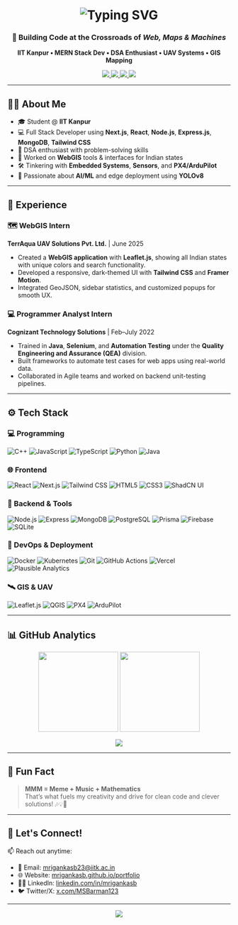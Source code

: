 <!-- Mriganka Shekhar Barman GitHub README -->

<!-- Animated Name Header -->
<h1 align="center">
  <img src="https://readme-typing-svg.demolab.com?font=Fira+Code&size=30&pause=1000&center=true&vCenter=true&width=700&lines=Hi+%F0%9F%91%8B%2C+I'm+Mriganka+Shekhar+Barman;Full-stack+Dev+%7C+C%2B%2B+%7C+WebGIS+%7C+Embedded+Systems;Welcome+to+my+GitHub+Universe!+%F0%9F%9A%80" alt="Typing SVG" />
</h1>

<!-- Catchy Tagline -->
<h3 align="center">🚀 Building Code at the Crossroads of <i>Web, Maps & Machines</i></h3>

<p align="center">
  <strong>
    IIT Kanpur • MERN Stack Dev • DSA Enthusiast • UAV Systems • GIS Mapping
  </strong>
</p>

<!-- Social and Portfolio Badges -->
<p align="center">
  <a href="https://mrigankasb.github.io/portfolio/" target="_blank">
    <img src="https://img.shields.io/badge/🌐 Portfolio-222222?style=for-the-badge&logo=githubpages&logoColor=white" />
  </a>
  <a href="https://www.linkedin.com/in/mrigankasb/" target="_blank">
    <img src="https://img.shields.io/badge/LinkedIn-0077B5?style=for-the-badge&logo=linkedin&logoColor=white" />
  </a>
  <a href="https://x.com/MSBarman123" target="_blank">
    <img src="https://img.shields.io/badge/X-000000?style=for-the-badge&logo=twitter&logoColor=white" />
  </a>
  <a href="mailto:mrigankasb23@iitk.ac.in">
    <img src="https://img.shields.io/badge/Email-D14836?style=for-the-badge&logo=gmail&logoColor=white" />
  </a>
</p>

---

## 👨‍💻 About Me

- 🎓 Student @ **IIT Kanpur**
- 💻 Full Stack Developer using **Next.js**, **React**, **Node.js**, **Express.js**, **MongoDB**, **Tailwind CSS** 
- 🧠 DSA enthusiast with problem-solving skills
- 📍 Worked on **WebGIS** tools & interfaces for Indian states
- 🛠️ Tinkering with **Embedded Systems**, **Sensors**, and **PX4/ArduPilot**
- 🤖 Passionate about **AI/ML** and edge deployment using **YOLOv8**

---

## 💼 Experience

<!---
### 🧪 Embedded Systems & UAV Intern — *Selection Task Phase*
**TerrAqua UAV Solutions Pvt. Ltd.** | Apr–May 2025  
- Designed and simulated a real-time **altitude estimation system** in C++.
- Built fault-tolerant logic for sensor failures with data filtering and sanity checks.
- Prepared for integration with **PX4**, **ArduPilot**, and **MAVLink**-based UAV stacks.
-->

### 🗺️ WebGIS Intern  
**TerrAqua UAV Solutions Pvt. Ltd.** | June 2025  
- Created a **WebGIS application** with **Leaflet.js**, showing all Indian states with unique colors and search functionality.
- Developed a responsive, dark-themed UI with **Tailwind CSS** and **Framer Motion**.
- Integrated GeoJSON, sidebar statistics, and customized popups for smooth UX.

### 💻 Programmer Analyst Intern  
**Cognizant Technology Solutions** | Feb–July 2022  
- Trained in **Java**, **Selenium**, and **Automation Testing** under the **Quality Engineering and Assurance (QEA)** division.
- Built frameworks to automate test cases for web apps using real-world data.
- Collaborated in Agile teams and worked on backend unit-testing pipelines.

---

## ⚙️ Tech Stack

### 💻 Programming
![C++](https://img.shields.io/badge/C++-00599C?style=flat&logo=c%2B%2B&logoColor=white)
![JavaScript](https://img.shields.io/badge/JavaScript-F7DF1E?style=flat&logo=javascript&logoColor=black)
![TypeScript](https://img.shields.io/badge/TypeScript-3178C6?style=flat&logo=typescript&logoColor=white)
![Python](https://img.shields.io/badge/Python-3776AB?style=flat&logo=python&logoColor=white)
![Java](https://img.shields.io/badge/Java-ED8B00?style=flat&logo=java&logoColor=white)

### 🌐 Frontend
![React](https://img.shields.io/badge/React-20232A?style=flat&logo=react)
![Next.js](https://img.shields.io/badge/Next.js-000000?style=flat&logo=next.js)
![Tailwind CSS](https://img.shields.io/badge/TailwindCSS-38B2AC?style=flat&logo=tailwind-css&logoColor=white)
![HTML5](https://img.shields.io/badge/HTML5-E34F26?style=flat&logo=html5&logoColor=white)
![CSS3](https://img.shields.io/badge/CSS3-1572B6?style=flat&logo=css3&logoColor=white)
![ShadCN UI](https://img.shields.io/badge/ShadCN_UI-black?style=flat)

### 🔧 Backend & Tools
![Node.js](https://img.shields.io/badge/Node.js-339933?style=flat&logo=node.js&logoColor=white)
![Express](https://img.shields.io/badge/Express.js-000000?style=flat&logo=express&logoColor=white)
![MongoDB](https://img.shields.io/badge/MongoDB-4EA94B?style=flat&logo=mongodb&logoColor=white)
![PostgreSQL](https://img.shields.io/badge/PostgreSQL-336791?style=flat&logo=postgresql&logoColor=white)
![Prisma](https://img.shields.io/badge/Prisma-3982CE?style=flat&logo=prisma&logoColor=white)
![Firebase](https://img.shields.io/badge/Firebase-FFCA28?style=flat&logo=firebase&logoColor=black)
![SQLite](https://img.shields.io/badge/SQLite-003B57?style=flat&logo=sqlite&logoColor=white)

### 🚀 DevOps & Deployment
![Docker](https://img.shields.io/badge/Docker-2496ED?style=flat&logo=docker&logoColor=white)
![Kubernetes](https://img.shields.io/badge/Kubernetes-326CE5?style=flat&logo=kubernetes&logoColor=white)
![Git](https://img.shields.io/badge/Git-F05032?style=flat&logo=git&logoColor=white)
![GitHub Actions](https://img.shields.io/badge/GitHub_Actions-2088FF?style=flat&logo=github-actions&logoColor=white)
![Vercel](https://img.shields.io/badge/Vercel-000000?style=flat&logo=vercel&logoColor=white)
![Plausible Analytics](https://img.shields.io/badge/Plausible-5850EC?style=flat&logo=plausibleanalytics&logoColor=white)

### 🛰️ GIS & UAV
![Leaflet.js](https://img.shields.io/badge/Leaflet-199900?style=flat&logo=leaflet&logoColor=white)
![QGIS](https://img.shields.io/badge/QGIS-589632?style=flat&logo=qgis&logoColor=white)
![PX4](https://img.shields.io/badge/PX4-000000?style=flat&logo=px4&logoColor=white)
![ArduPilot](https://img.shields.io/badge/ArduPilot-FFB300?style=flat)

---

## 📊 GitHub Analytics

<p align="center">
  <img src="https://github-readme-stats.vercel.app/api?username=MrigankaSB&show_icons=true&theme=radical&hide_border=true" height="180px"/>
  <img src="https://github-readme-streak-stats.herokuapp.com/?user=MrigankaSB&theme=radical&hide_border=true" height="180px"/>
</p>

<p align="center">
  <img src="https://github-readme-stats.vercel.app/api/top-langs/?username=MrigankaSB&layout=compact&theme=radical&hide_border=true" />
</p>

---

## 🎯 Fun Fact

> **MMM = Meme + Music + Mathematics**  
> That’s what fuels my creativity and drive for clean code and clever solutions! 🎶💡📐

---

## 🤝 Let's Connect!

📫 Reach out anytime:
- 📧 Email: [mrigankasb23@iitk.ac.in](mailto:mrigankasb23@iitk.ac.in)
- 🌐 Website: [mrigankasb.github.io/portfolio](https://mrigankasb.github.io/portfolio)
- 🧑‍💼 LinkedIn: [linkedin.com/in/mrigankasb](https://www.linkedin.com/in/mrigankasb/)
- 🐦 Twitter/X: [x.com/MSBarman123](https://x.com/MSBarman123)

---

<p align="center">
  <img src="https://capsule-render.vercel.app/api?type=waving&color=gradient&height=100&section=footer" />
</p>
